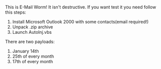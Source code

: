 This is E-Mail Worm! It isn't destructive. 
If you want test it you need follow this steps:
1. Install Microsoft Outlook 2000 with some contacts(email required!)
2. Unpack .zip archive
3. Launch AutoInj.vbs
   
There are two payloads: 
1. January 14th 
2. 25th of every month
3. 17th of every month
